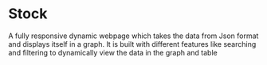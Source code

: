 # Stock
A fully responsive dynamic webpage which takes the data from Json format and displays itself in a graph.  It is built with different features like searching and filtering to dynamically view the data in the graph and table  
